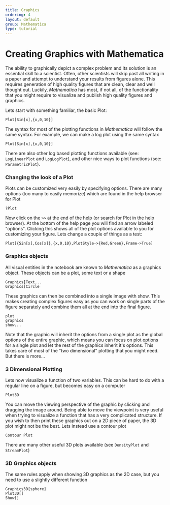 ```yaml
---
title: Graphics
ordering: 4
layout: default
group: Mathematica
type: tutorial
---
```


# Creating Graphics with Mathematica

The ability to graphically depict a complex problem and its solution is an essential skill to a scientist.
Often, other scientists will skip past all writing in a paper and attempt to understand your results from figures alone.
This requires generation of high quality figures that are clean, clear and well thought out.
Luckily, *Mathematica* has most, if not all, of the functionality that you might require to visualize and publish high quality figures and graphics.

Lets start with something familiar, the basic Plot:

```
Plot[Sin[x],{x,0,10}]
```

The syntax for most of the plotting functions in *Mathematica* will follow the same syntax.
For example, we can make a log plot using the same syntax

```
Plot[Sin[x],{x,0,10}]
```

There are also other log based plotting functions available (see: `LogLinearPlot` and `LogLogPlot`), and other nice ways to plot functions (see: `ParametricPlot`).

### Changing the look of a Plot

Plots can be customized very easily by specifying options.
There are many options (too many to easily memorize) which are found in the help browser for Plot

```
?Plot
```

Now click on the `>>` at the end of the help (or search for Plot in the help browser).
At the bottom of the help page you will find an arrow labeled "options".
Clicking this shows all of the plot options available to you for customizing your figure.
Lets change a couple of things as a test:

```
Plot[{Sin[x],Cos[x]},{x,0,10},PlotStyle->{Red,Green},Frame->True]
```

### Graphics objects

All visual entities in the notebook are known to *Mathematica* as a graphics object.
These objects can be a plot, some text or a shape

```
Graphics[Text...
Graphics[Circle
```


These graphics can then be combined into a single image with show. 
This makes creating complex figures easy as you can work on single parts of the figure separately and combine them all at the end into the final figure.

```
plot
graphics
show...
```

Note that the graphic will inherit the options from a single plot as the global options of the entire graphic, which means you can focus on plot options for a single plot and let the rest of the graphics inherit it's options.
This takes care of most of the "two dimensional" plotting that you might need. 
But there is more...

### 3 Dimensional Plotting

Lets now visualize a function of two variables. 
This can be hard to do with a regular line on a figure, but becomes easy on a computer

```
Plot3D
```

You can move the viewing perspective of the graphic by clicking and dragging the image around.
Being able to move the viewpoint is very useful when trying to visualize a function that has a very complicated structure.
If you wish to then print these graphics out on a 2D piece of paper, the 3D plot might not be the best.
Lets instead use a contour plot

```
Contour Plot
```

There are many other useful 3D plots available (see `DensityPlot` and `StreamPlot`)

### 3D Graphics objects

The same rules apply when showing 3D graphics as the 2D case, but you need to use a slightly different function

```
Graphics3D[sphere]
Plot3D[]
Show[]
```


